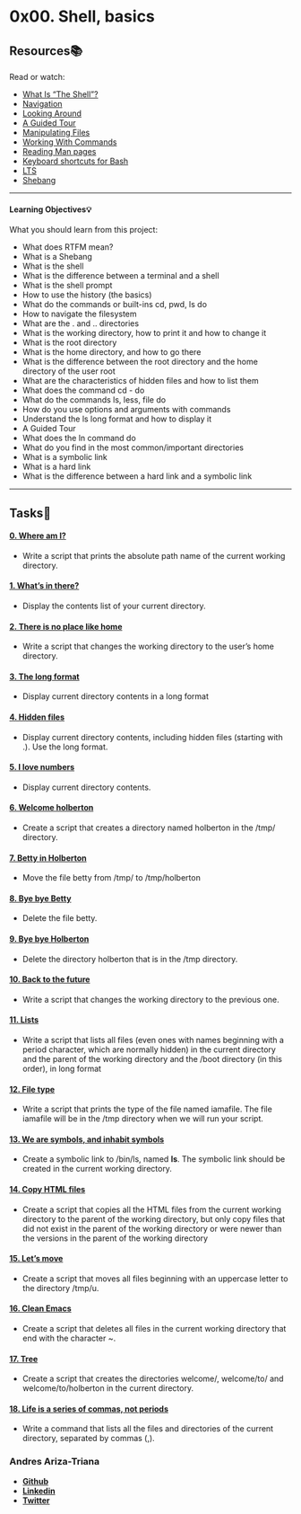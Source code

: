 # 0x00. Shell, basics

## Resources:books:
Read or watch:
* [What Is “The Shell”?](https://intranet.hbtn.io/rltoken/pn2_LGNuA1yFY7zy3CQmig)
* [Navigation](https://intranet.hbtn.io/rltoken/Hh8elGgCpj--6othR7S7GQ)
* [Looking Around](https://intranet.hbtn.io/rltoken/84xsZOempqy5I7ZkueeIsg)
* [A Guided Tour](https://intranet.hbtn.io/rltoken/Jp1c4V3hJiGBuVzYCtnQKw)
* [Manipulating Files](https://intranet.hbtn.io/rltoken/wFwFXKQmSpmxYyvHvCIC-Q)
* [Working With Commands](https://intranet.hbtn.io/rltoken/Aq3NVLBhgnQS6NYtHI8i4w)
* [Reading Man pages](https://intranet.hbtn.io/rltoken/RohkjGiQtMHgPfj0N_k1Bw)
* [Keyboard shortcuts for Bash](https://intranet.hbtn.io/rltoken/0HvJ2B_wSl6Oyshcn-OHrg)
* [LTS](https://wiki.ubuntu.com/LTS)
* [Shebang](https://intranet.hbtn.io/rltoken/ketzZf-802Fb-mSGkyPa4w)

---
#### Learning Objectives:bulb:
What you should learn from this project:

* What does RTFM mean?
* What is a Shebang
* What is the shell
* What is the difference between a terminal and a shell
* What is the shell prompt
* How to use the history (the basics)
* What do the commands or built-ins cd, pwd, ls do
* How to navigate the filesystem
* What are the . and .. directories
* What is the working directory, how to print it and how to change it
* What is the root directory
* What is the home directory, and how to go there
* What is the difference between the root directory and the home directory of the user root
* What are the characteristics of hidden files and how to list them
* What does the command cd - do
* What do the commands ls, less, file do
* How do you use options and arguments with commands
* Understand the ls long format and how to display it
* A Guided Tour
* What does the ln command do
* What do you find in the most common/important directories
* What is a symbolic link
* What is a hard link
* What is the difference between a hard link and a symbolic link

---

## Tasks:pencil:

#### [0. Where am I?](./0-current_working_directory)
* Write a script that prints the absolute path name of the current working directory.

#### [1. What’s in there?](./1-listit)
* Display the contents list of your current directory.

#### [2. There is no place like home](./2-bring_me_home)
* Write a script that changes the working directory to the user’s home directory.

#### [3. The long format](./3-listfiles)
* Display current directory contents in a long format

#### [4. Hidden files](./4-listmorefiles)
* Display current directory contents, including hidden files (starting with .). Use the long format.

#### [5. I love numbers](./5-listfilesdigitonly)
* Display current directory contents.

#### [6. Welcome holberton](./6-firstdirectory)
* Create a script that creates a directory named holberton in the /tmp/ directory.

#### [7. Betty in Holberton](./7-movethatfile)
* Move the file betty from /tmp/ to /tmp/holberton

#### [8. Bye bye Betty](./8-firstdelete)
* Delete the file betty.

#### [9. Bye bye Holberton](./9-firstdirdeletion)
* Delete the directory holberton that is in the /tmp directory.


#### [10. Back to the future](./10-back)
* Write a script that changes the working directory to the previous one.

#### [11. Lists](./11-lists)
* Write a script that lists all files (even ones with names beginning with a period character, which are normally hidden) in the current directory and the parent of the working directory and the /boot directory (in this order), in long format

#### [12. File type](./12-file_type)
* Write a script that prints the type of the file named iamafile. The file iamafile will be in the /tmp directory when we will run your script.

#### [13. We are symbols, and inhabit symbols](./13-symbolic_link)
* Create a symbolic link to /bin/ls, named __ls__. The symbolic link should be created in the current working directory.

#### [14. Copy HTML files](./14-copy_html)
* Create a script that copies all the HTML files from the current working directory to the parent of the working directory, but only copy files that did not exist in the parent of the working directory or were newer than the versions in the parent of the working directory


#### [15. Let’s move](./15-lets_move)
* Create a script that moves all files beginning with an uppercase letter to the directory /tmp/u.


#### [16. Clean Emacs](./16-clean_emacs)
* Create a script that deletes all files in the current working directory that end with the character ~.

#### [17. Tree](./17-tree)
* Create a script that creates the directories welcome/, welcome/to/ and welcome/to/holberton in the current directory.

#### [18. Life is a series of commas, not periods](./18-commas)
* Write a command that lists all the files and directories of the current directory, separated by commas (,).

### Andres Ariza-Triana

* [**Github**](https://github.com/aarizat)
* [**Linkedin**](https://www.linkedin.com/in/aarizatr/)
* [**Twitter**](https://twitter.com/aarizatr)
